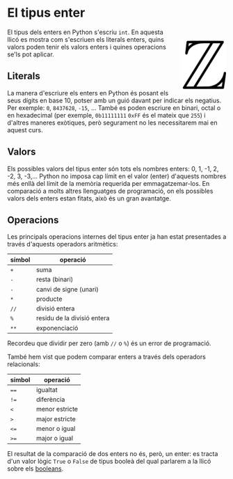 

# El tipus enter 

<img src='./int.png' style='height: 8em; float: right; margin: 2em 0 1em 1em;'/>


El tipus dels enters en Python s'escriu `int`. En aquesta llicó es mostra com s'escriuen els literals enters, quins valors poden tenir els valors enters i quines operacions se'ls pot aplicar.


## Literals

La manera d'escriure els enters en Python és posant els seus dígits en base 10, potser amb un guió davant per indicar els negatius. Per exemple: `0`, `8437628`, `-15`, ... També es poden escriure en binari, octal o en hexadecimal (per exemple, `0b11111111` `0xFF` és el mateix que `255`) i d'altres maneres exòtiques, però segurament no les necessitarem mai en aquest curs.


## Valors

Els possibles valors del tipus enter són tots els nombres enters: 0, 1, -1, 2, -2, 3, -3,... Python no imposa cap límit en el valor (enter) d'aquests nombres més enllà del límit de la memòria requerida per emmagatzemar-los. En comparació a molts altres llenguatges de programació, on els possibles valors dels enters estan fitats, això és un gran avantatge.


## Operacions

Les principals operacions internes del tipus enter ja han estat presentades a través d'aquests operadors aritmètics:

|símbol|operació|
|---|---|
|`+`|suma|
|`-`|resta (binari)|
|`-`|canvi de signe (unari)|
|`*`|producte|
|`//`|divisió entera|
|`%`|residu de la divisió entera|
|`**`|exponenciació|

Recordeu que dividir per zero (amb `//` o `%`) és un error de programació.

També hem vist que podem comparar enters a través dels operadors relacionals:

|símbol|operació|
|---|---|
|`==`|igualtat|
|`!=`|diferència|
|`<`|menor estricte|
|`>`|major estricte|
|`<=`|menor o igual|
|`>=`|major o igual|

El resultat de la comparació de dos enters no és, però, un enter: es tracta d'un valor lògic `True` o `False` de tipus booleà del qual parlarem a la llicó sobre els [booleans](booleans.html).


<Autors autors="jpetit"/> 

